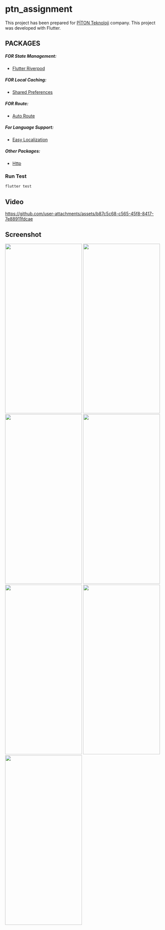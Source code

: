 # ptn_assignment
This project has been prepared for [PİTON Teknoloji](https://www.piton.com.tr/tr) company.
This project was developed with Flutter.


## PACKAGES

##### FOR State Management:

- [Flutter Riverpod](https://pub.dev/packages/flutter_riverpod)

##### FOR Local Caching:

- [Shared Preferences](https://pub.dev/packages/shared_preferences)

##### FOR Route:

- [Auto Route](https://pub.dev/packages/shared_preferences)

##### For Language Support:

- [Easy Localization](https://pub.dev/packages/easy_localization)

##### Other Packages:

- [Http](https://pub.dev/packages/http)



### Run Test

```sh
flutter test
```

##  Video
https://github.com/user-attachments/assets/b87c5c68-c565-45f8-8417-7e88911fdcae


## Screenshot

<img src="https://github.com/user-attachments/assets/18a435c9-f0da-4bf1-9042-057e02b9cb5e" width="250" height="550">
<img src="https://github.com/user-attachments/assets/bac2c6d0-e7f8-4c4a-8130-793030d09396" width="250" height="550">
<img src="https://github.com/user-attachments/assets/4aaf2c52-3002-43e1-ba01-d8527ab89aac" width="250" height="550">
<img src="https://github.com/user-attachments/assets/53b6442b-d946-4b4c-9d56-bcdbced7c7d8" width="250" height="550">
<img src="https://github.com/user-attachments/assets/6d96d750-0be1-40ab-aca4-da3b2bbed80b" width="250" height="550">
<img src="https://github.com/user-attachments/assets/676fb5d0-2eee-443a-b615-7bf84354b072" width="250" height="550">
<img src="https://github.com/user-attachments/assets/8a6dc2e6-2a1b-4102-8ed5-3844a4c6dbb9" width="250" height="550">



